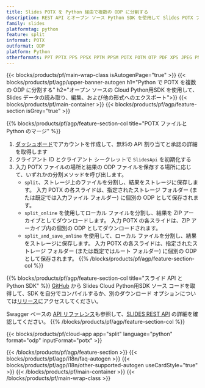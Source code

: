 ```yaml
---
title: Slides POTX を Python 経由で複数の ODP に分割する
description: REST API とオープン ソース Python SDK を使用して Slides POTX ファイルを ODP スライドに分割する
family: slides
platformtag: python
feature: split
informat: POTX
outformat: ODP
platform: Python
otherformats: PPT PPTX PPS PPSX PPTM PPSM POTX POTM OTP PDF XPS JPEG PNG BMP TIFF SVG HTML5 GIF XAML
---
```


{{< blocks/products/pf/main-wrap-class isAutogenPage="true" >}}
{{< blocks/products/pf/agp/upper-banner-autogen h1="Python で POTX を複数の ODP に分割する" h2="オープン ソースの Cloud Python用SDK を使用して、Slides データの読み取り、編集、および他の形式へのエクスポート">}}
{{< blocks/products/pf/main-container >}}
{{< blocks/products/pf/agp/feature-section isGrey="true" >}}

{{% blocks/products/pf/agp/feature-section-col title="POTX ファイルと Python のマージ" %}}
1. <a href="https://dashboard.aspose.cloud/">ダッシュボード</a>でアカウントを作成して、無料の API 割り当てと承認の詳細を取得します
1. クライアント ID とクライアント シークレットで ```SlidesApi``` を初期化する
1. 入力 POTX ファイルの場所と結果の ODP ファイルを保存する場所に応じて、いずれかの分割メソッドを呼び出します。
    - ```split```、ストレージ上のファイルを分割し、結果をストレージに保存します。 入力 POTX の各スライドは、指定されたストレージ フォルダー (または既定では入力ファイル フォルダー) に個別の ODP として保存されます。
    - ```split_online``` を使用してローカル ファイルを分割し、結果を ZIP アーカイブとしてダウンロードします。 入力 POTX の各スライドは、ZIP アーカイブ内の個別の ODP としてダウンロードされます。
    - ```split_and_save_online``` を使用して、ローカル ファイルを分割し、結果をストレージに保存します。 入力 POTX の各スライドは、指定されたストレージ フォルダー (または既定ではルート フォルダー) に個別の ODP として保存されます。
{{% /blocks/products/pf/agp/feature-section-col %}}

{{% blocks/products/pf/agp/feature-section-col title="スライド API と Python SDK" %}}
[GitHub](https://github.com/aspose-slides-cloud/aspose-slides-cloud-python) から Slides Cloud Python用SDK ソース コードを取得して、SDK を自分でコンパイルするか、別のダウンロード オプションについては[リリース](https://releases.aspose.cloud/)にアクセスしてください。

Swagger ベースの [API リファレンス](https://apireference.aspose.cloud/slides/)も参照して、[SLIDES REST API](https://products.aspose.cloud/slides/curl/) の詳細を確認してください。
{{% /blocks/products/pf/agp/feature-section-col %}}

{{< blocks/products/pf/cloud-app app="split" language="python" format="odp" inputFormat="potx" >}}

{{< /blocks/products/pf/agp/feature-section >}}
{{< blocks/products/pf/agp/i18n/faq-autogen >}}
{{< blocks/products/pf/agp/i18n/other-supported-autogen useCardStyle="true" >}}
{{< /blocks/products/pf/main-container >}}
{{< /blocks/products/pf/main-wrap-class >}}